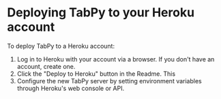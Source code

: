 # Deploying TabPy to your Heroku account

To deploy TabPy to a Heroku account:
1. Log in to Heroku with your account via a browser. If you don't have an account, create one.
2. Click the "Deploy to Heroku" button in the Readme. This 
3. Configure the new TabPy server by setting environment variables through Heroku's web console or API.